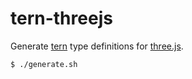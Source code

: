 # tern-threejs

Generate [tern](http://ternjs.net) type definitions for [three.js](http://threejs.org/).

```bash
$ ./generate.sh
```
